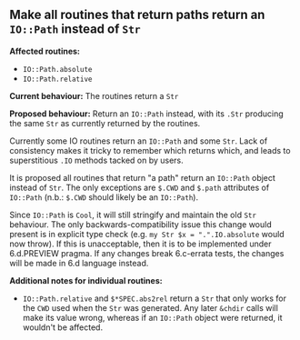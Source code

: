## Make all routines that return paths return an `IO::Path` instead of `Str`

**Affected routines:**
- `IO::Path.absolute`
- `IO::Path.relative`

**Current behaviour:**
The routines return a `Str`

**Proposed behaviour:**
Return an `IO::Path` instead, with its `.Str` producing the same `Str` as
currently returned by the routines.

Currently some IO routines return an `IO::Path` and some `Str`. Lack of consistency makes it tricky to remember which returns
which, and leads to superstitious `.IO` methods tacked on by users.

It is proposed all routines that return "a path" return an `IO::Path` object
instead of `Str`. The only exceptions are `$.CWD` and `$.path` attributes of
`IO::Path` (n.b.: `$.CWD` should likely be an `IO::Path`).

Since `IO::Path` is `Cool`, it will still stringify and
maintain the old `Str` behaviour. The only backwards-compatibility issue this
change would present is in explicit type check (e.g.
`my Str $x = ".".IO.absolute` would now throw). If this is unacceptable, then it
is to be implemented under 6.d.PREVIEW pragma. If any changes break 6.c-errata
tests, the changes will be made in 6.d language instead.

**Additional notes for individual routines:**

- `IO::Path.relative` and `$*SPEC.abs2rel` return a `Str` that only works for
the `CWD` used when the `Str` was generated. Any later `&chdir` calls will make
its value wrong, whereas if an `IO::Path` object were returned, it wouldn't be
affected.
